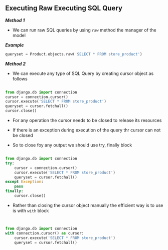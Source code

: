 ## Executing Raw Executing SQL Query

___Method 1___
- We can run raw SQL queries by using `raw` method the manager of the model


___Example___

```python
queryset = Product.objects.raw('SELECT * FROM store_product')
```

___Method 2___

- We can execute any type of SQL Query by creating cursor object as follows

```python

from django.db import connection
cursor = connection.cursor()
cursor.execute('SELECT * FROM store_product')
queryset = cursor.fetchall()
cursor.close()

```
- For any operation the cursor needs to be closed to release its resources

- If there is an exception during execution of the query thr cursor can not be closed

- So to close foy any output we should use try, finally block

```python

from django.db import connection
try:
    cursor = connection.cursor()
    cursor.execute('SELECT * FROM store_product')
    queryset = cursor.fetchall()
except Exception:
    pass
finally:
    cursor.close()

```

 - Rather than closing the cursor object manually the efficient way is to use is with `with` block 

```python


from django.db import connection
with connection.cursor() as cursor:
    cursor.execute('SELECT * FROM store_product')
    queryset = cursor.fetchall()
```
